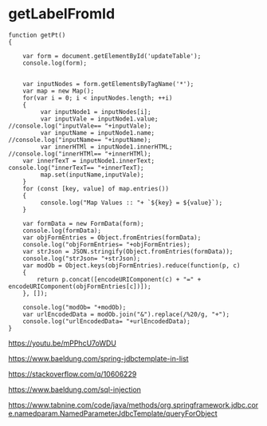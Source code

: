 # getLabelFromId

```
function getPt()
{
   
    var form = document.getElementById('updateTable');
    console.log(form);


    var inputNodes = form.getElementsByTagName('*');
    var map = new Map();
    for(var i = 0; i < inputNodes.length; ++i)
    {
         var inputNode1 = inputNodes[i];
         var inputVale = inputNode1.value;
//console.log("inputVale== "+inputVale);
         var inputName = inputNode1.name;
//console.log("inputName== "+inputName);
         var innerHTMl = inputNode1.innerHTML;
//console.log("innerHTMl== "+innerHTMl);
    var innerTexT = inputNode1.innerText;
console.log("innerTexT== "+innerTexT);
         map.set(inputName,inputVale);
    }
    for (const [key, value] of map.entries())
    {
         console.log("Map Values :: "+ `${key} = ${value}`);
    }

    var formData = new FormData(form);
    console.log(formData);
    var objFormEntries = Object.fromEntries(formData);
    console.log("objFormEntries= "+objFormEntries);
    var strJson = JSON.stringify(Object.fromEntries(formData));
    console.log("strJson= "+strJson);
    var modOb = Object.keys(objFormEntries).reduce(function(p, c)
    {
        return p.concat([encodeURIComponent(c) + "=" + encodeURIComponent(objFormEntries[c])]);
    }, []);
   
    console.log("modOb= "+modOb);
    var urlEncodedData = modOb.join("&").replace(/%20/g, "+");  
    console.log("urlEncodedData= "+urlEncodedData);
}
```

https://youtu.be/mPPhcU7oWDU

https://www.baeldung.com/spring-jdbctemplate-in-list

https://stackoverflow.com/q/10606229

https://www.baeldung.com/sql-injection

https://www.tabnine.com/code/java/methods/org.springframework.jdbc.core.namedparam.NamedParameterJdbcTemplate/queryForObject
